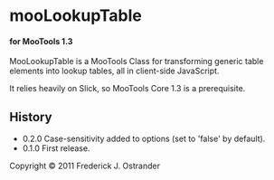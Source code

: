 # mooLookupTable
#### for MooTools 1.3
MooLookupTable is a MooTools Class for transforming generic table elements into lookup tables, all in client-side JavaScript.

It relies heavily on Slick, so MooTools Core 1.3 is a prerequisite.

History
-------
- 0.2.0 Case-sensitivity added to options (set to 'false' by default).
- 0.1.0 First release.

Copyright &copy; 2011 Frederick J. Ostrander

